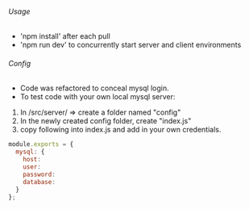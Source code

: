 ###### Usage
- 'npm install' after each pull
- 'npm run dev' to concurrently start server and client environments

###### Config
- Code was refactored to conceal mysql login.
- To test code with your own local mysql server:
1. In /src/server/ => create a folder named "config"
2. In the newly created config folder, create "index.js"
3. copy following into index.js and add in your own credentials.
```javascript
module.exports = {
  mysql: {
    host: 
    user: 
    password: 
    database: 
  }
};
```
